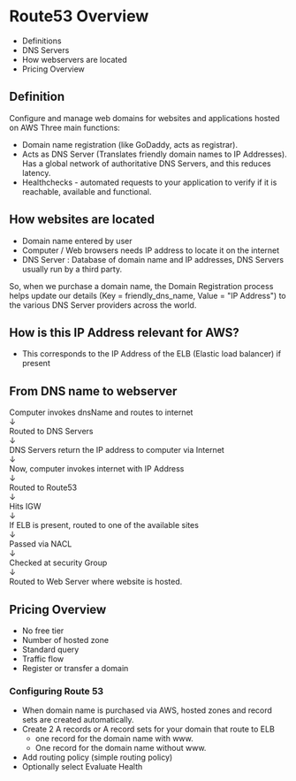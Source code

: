 # Route53 Overview

- Definitions
- DNS Servers
- How webservers are located
- Pricing Overview

## Definition
Configure and manage web domains for websites and applications hosted on AWS
Three main functions: <br/>
- Domain name registration (like GoDaddy, acts as registrar).
- Acts as DNS Server (Translates friendly domain names to IP Addresses). Has a global network of 
authoritative DNS Servers, and this reduces latency.
- Healthchecks - automated requests to your application to verify if it is reachable, available
and functional.

## How websites are located
- Domain name entered by user
- Computer / Web browsers needs IP address to locate it on the internet
- DNS Server : Database of domain name and IP addresses, DNS Servers usually run by a third party.

So, when we purchase a domain name, the Domain Registration process helps update our details
(Key = friendly_dns_name, Value = "IP Address") to the various DNS Server providers across the world.

## How is this IP Address relevant for AWS?
- This corresponds to the IP Address of the ELB (Elastic load balancer) if present

## From DNS name to webserver
Computer invokes dnsName and routes to internet <br/>
&downarrow; <br/>
Routed to DNS Servers <br/>
&downarrow; <br/>
DNS Servers return the IP address to computer via Internet <br/>
&downarrow; <br/>
Now, computer invokes internet with IP Address <br/>
&downarrow; <br/>
Routed to Route53 <br/>
&downarrow; <br/>
Hits IGW <br/>
&downarrow; <br/>
If ELB is present, routed to one of the available sites <br/>
&downarrow; <br/>
Passed via NACL <br/>
&downarrow; <br/>
Checked at security Group <br/>
&downarrow; <br/>
Routed to Web Server where website is hosted.



## Pricing Overview
- No free tier
- Number of hosted zone
- Standard query
- Traffic flow
- Register or transfer a domain

### Configuring Route 53
- When domain name is purchased via AWS, hosted zones and record sets are created automatically.
- Create 2 A records or A record sets for your domain that route to ELB
    * one record for the domain name with www.
    * One record for the domain name without www.
- Add routing policy (simple routing policy)
- Optionally select Evaluate Health








